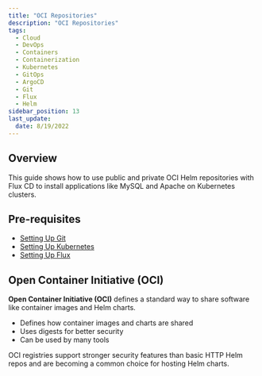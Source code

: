 ```yaml
---
title: "OCI Repositories"
description: "OCI Repositories"
tags:
  - Cloud
  - DevOps
  - Containers
  - Containerization
  - Kubernetes
  - GitOps
  - ArgoCD
  - Git
  - Flux
  - Helm
sidebar_position: 13
last_update:
  date: 8/19/2022
---
```



## Overview

This guide shows how to use public and private OCI Helm repositories with Flux CD to install applications like MySQL and Apache on Kubernetes clusters.

## Pre-requisites 

- [Setting Up Git](/docs/015-Containerization/044-GitOps/016-Setting-Up-Git.md)
- [Setting Up Kubernetes](/docs/015-Containerization/044-GitOps/017-Setting-Up-Kubernetes.md)
- [Setting Up Flux](/docs/015-Containerization/046-Flux/015-Setting-Up-Flux.md)


## Open Container Initiative (OCI)

**Open Container Initiative (OCI)** defines a standard way to share software like container images and Helm charts.

- Defines how container images and charts are shared
- Uses digests for better security
- Can be used by many tools

OCI registries support stronger security features than basic HTTP Helm repos and are becoming a common choice for hosting Helm charts.